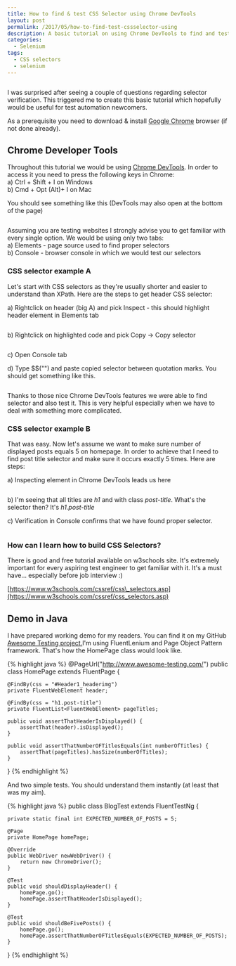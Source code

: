 ```yaml
---
title: How to find & test CSS Selector using Chrome DevTools
layout: post
permalink: /2017/05/how-to-find-test-cssselector-using
description: A basic tutorial on using Chrome DevTools to find and test CSS selectors for Selenium automation, covering inspect element, copy selector, and console verification ($$), with examples and a Java/FluentLenium demo.
categories:
  - Selenium
tags:
  - CSS selectors
  - selenium 
---
```


<img src="/images/blog/maxresdefault.jpg" loading="lazy" alt="">

I was surprised after seeing a couple of questions regarding selector verification. This triggered me to create this
basic tutorial which hopefully would be useful for test automation newcomers.

As a prerequisite you need to download & install [Google Chrome](https://www.google.com/chrome/) browser (if not done
already).

## Chrome Developer Tools

Throughout this tutorial we would be using [Chrome DevTools](https://developer.chrome.com/devtools). In order to access
it you need to press the following keys in Chrome:  
a) Ctrl + Shift + I on Windows  
b) Cmd + Opt (Alt)+ I on Mac

You should see something like this (DevTools may also open at the bottom of the page)

<img src="/images/blog/awesometesting.png" loading="lazy" alt="">

Assuming you are testing websites I strongly advise you to get familiar with every single option. We would be using only
two tabs:  
a) Elements - page source used to find proper selectors  
b) Console - browser console in which we would test our selectors

### CSS selector example A

Let's start with CSS selectors as they're usually shorter and easier to understand than XPath. Here are the steps to get
header CSS selector:

a) Rightclick on header (big A) and pick Inspect - this should highlight header element in Elements tab

<img src="/images/blog/inspect.png" loading="lazy" alt="">

b) Rightclick on highlighted code and pick Copy -> Copy selector

<img src="/images/blog/selector.png" loading="lazy" alt="">

c) Open Console tab

d) Type $$("") and paste copied selector between quotation marks. You should get something like this.

<img src="/images/blog/css.png" loading="lazy" alt="">

Thanks to those nice Chrome DevTools features we were able to find selector and also test it. This is very helpful
especially when we have to deal with something more complicated.

### CSS selector example B
That was easy. Now let's assume we want to make sure number of displayed posts equals 5 on homepage. In order to achieve
that I need to find post title selector and make sure it occurs exactly 5 times. Here are steps:

a) Inspecting element in Chrome DevTools leads us here

<img src="/images/blog/posttitle.png" loading="lazy" alt="">

b) I'm seeing that all titles are _h1_ and with class _post-title_. What's the selector then? It's _h1.post-title_

c) Verification in Console confirms that we have found proper selector.

<img src="/images/blog/posttitle2.png" loading="lazy" alt="">

### How can I learn how to build CSS Selectors?
There is good and free tutorial available on w3schools site. It's extremely important for every aspiring test engineer
to get familiar with it. It's a must have... especially before job interview :)

[https://www.w3schools.com/cssref/css\_selectors.asp](https://www.w3schools.com/cssref/css_selectors.asp)

## Demo in Java

I have prepared working demo for my readers. You can find it on my
GitHub [Awesome Testing project.](https://github.com/slawekradzyminski/AwesomeTesting)I'm using FluentLenium and Page
Object Pattern framework. That's how the HomePage class would look like.

{% highlight java %}
@PageUrl("http://www.awesome-testing.com/")
public class HomePage extends FluentPage {

    @FindBy(css = "#Header1_headerimg")
    private FluentWebElement header;

    @FindBy(css = "h1.post-title")
    private FluentList<FluentWebElement> pageTitles;

    public void assertThatHeaderIsDisplayed() {
        assertThat(header).isDisplayed();
    }

    public void assertThatNumberOFTitlesEquals(int numberOfTitles) {
        assertThat(pageTitles).hasSize(numberOfTitles);
    }
}
{% endhighlight %}

And two simple tests. You should understand them instantly (at least that was my aim).

{% highlight java %}
public class BlogTest extends FluentTestNg {

    private static final int EXPECTED_NUMBER_OF_POSTS = 5;

    @Page
    private HomePage homePage;

    @Override
    public WebDriver newWebDriver() {
        return new ChromeDriver();
    }

    @Test
    public void shouldDisplayHeader() {
        homePage.go();
        homePage.assertThatHeaderIsDisplayed();
    }

    @Test
    public void shouldBeFivePosts() {
        homePage.go();
        homePage.assertThatNumberOFTitlesEquals(EXPECTED_NUMBER_OF_POSTS);
    }

}
{% endhighlight %}